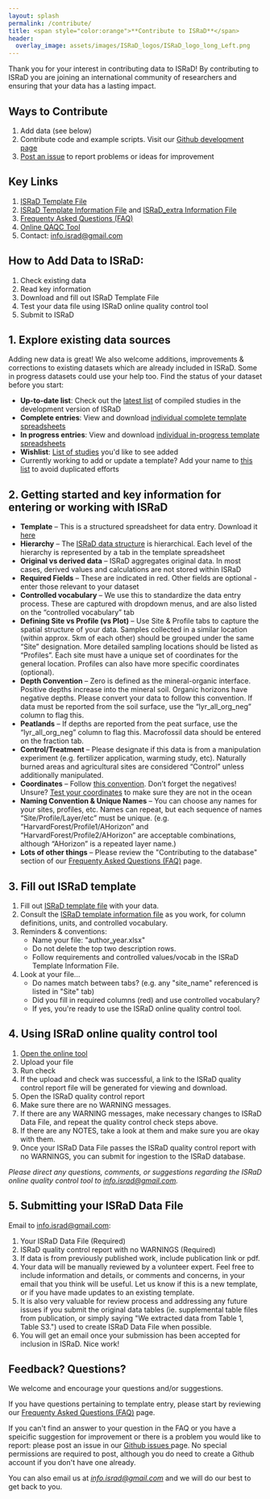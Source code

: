 ```yaml
---
layout: splash
permalink: /contribute/
title: <span style="color:orange">**Contribute to ISRaD**</span>
header:
  overlay_image: assets/images/ISRaD_logos/ISRaD_logo_long_Left.png
---
```


Thank you for your interest in contributing data to ISRaD!
By contributing to ISRaD you are joining an international community of researchers and ensuring that your data has a lasting impact.

## Ways to Contribute

1. Add data (see below)
1. Contribute code and example scripts. Visit our [Github development page](https://github.com/International-Soil-Radiocarbon-Database/ISRaD)
1. [Post an issue](https://github.com/International-Soil-Radiocarbon-Database/ISRaD/issues) to report problems or ideas for improvement

## Key Links

1. [ISRaD Template File](https://github.com/International-Soil-Radiocarbon-Database/ISRaD/raw/master/Rpkg/inst/extdata/ISRaD_Master_Template.xlsx) 
1. [ISRaD Template Information File](https://github.com/International-Soil-Radiocarbon-Database/ISRaD/raw/master/Rpkg/inst/extdata/ISRaD_Template_Info.xlsx) and [ISRaD_extra Information File](https://github.com/International-Soil-Radiocarbon-Database/ISRaD/raw/master/Rpkg/inst/extdata/ISRaD_Extra_Info.xlsx)
1. [Frequenty Asked Questions (FAQ)](https://international-soil-radiocarbon-database.github.io/ISRaD/template_faq/)
1. [Online QAQC Tool](https://international-soil-radiocarbon-database.ocpu.io/ISRaD/www/)
1. Contact: info.israd@gmail.com

## How to Add Data to ISRaD:

1. Check existing data
1. Read key information
1. Download and fill out ISRaD Template File 
1. Test your data file using ISRaD online quality control tool 
1. Submit to ISRaD

## 1. Explore existing data sources

Adding new data is great! We also welcome additions, improvements & corrections to existing datasets which are already included in ISRaD. Some in progress datasets could use your help too. Find the status of your dataset before you start:
* **Up-to-date list**: Check out the [latest list](https://github.com/International-Soil-Radiocarbon-Database/ISRaD/blob/master/ISRaD_data_files/database/credits.md) of compiled studies in the development version of ISRaD
* **Complete entries**: View and download [individual complete template spreadsheets](https://github.com/International-Soil-Radiocarbon-Database/ISRaD/tree/master/ISRaD_data_files)
* **In progress entries**: View and download [individual in-progress template spreadsheets](https://github.com/International-Soil-Radiocarbon-Database/ISRaD/tree/master/ISRaD_data_files_in_progress)
* **Wishlist**: [List of studies](https://docs.google.com/spreadsheets/d/1lezUOJjYnB7KtXGDDFO_PKWLtx_7NZ3WaOubP2zUX-g/edit#gid=1009481555) you'd like to see added
* Currently working to add or update a template? Add your name to [this list](https://docs.google.com/spreadsheets/d/1lezUOJjYnB7KtXGDDFO_PKWLtx_7NZ3WaOubP2zUX-g/edit#gid=1750356077) to avoid duplicated efforts

## 2. Getting started and key information for entering or working with ISRaD

* **Template** – This is a structured spreadsheet for data entry. Download it [here](https://github.com/International-Soil-Radiocarbon-Database/ISRaD/raw/master/Rpkg/inst/extdata/ISRaD_Master_Template.xlsx)
* **Hierarchy** – The [ISRaD data structure](https://international-soil-radiocarbon-database.github.io/ISRaD/database/) is hierarchical. Each level of the hierarchy is represented by a tab in the template spreadsheet
* **Original vs derived data** – ISRaD aggregates original data. In most cases, derived values and calculations are not stored within ISRaD
* **Required Fields** – These are indicated in red. Other fields are optional - enter those relevant to your dataset
* **Controlled vocabulary** – We use this to standardize the data entry process. These are captured with dropdown menus, and are also listed on the “controlled vocabulary” tab
* **Defining Site vs Profile (vs Plot)** – Use Site & Profile tabs to capture the spatial structure of your data. Samples collected in a similar location (within approx. 5km of each other) should be grouped under the same “Site” designation. More detailed sampling locations should be listed as “Profiles”. Each site must have a unique set of coordinates for the general location. Profiles can also have more specific coordinates (optional). 
* **Depth Convention** – Zero is defined as the mineral-organic interface. Positive depths increase into the mineral soil. Organic horizons have negative depths. Please convert your data to follow this convention. If data must be reported from the soil surface, use the “lyr_all_org_neg” column to flag this.
* **Peatlands** – If depths are reported from the peat surface, use the “lyr_all_org_neg” column to flag this. Macrofossil data should be entered on the fraction tab. 
* **Control/Treatment** – Please designate if this data is from a manipulation experiment (e.g. fertilizer application, warming study, etc). Naturally burned areas and agricultural sites are considered “Control” unless additionally manipulated.
* **Coordinates** – Follow [this convention](https://en.wikipedia.org/wiki/File:Latitude_and_Longitude_of_the_Earth.svg). Don’t forget the negatives! Unsure? [Test your coordinates](https://www.google.com/maps/) to make sure they are not in the ocean
* **Naming Convention & Unique Names** – You can choose any names for your sites, profiles, etc. Names can repeat, but each sequence of names “Site/Profile/Layer/etc” must be unique. (e.g. “HarvardForest/Profile1/AHorizon” and “HarvardForest/Profile2/AHorizon” are acceptable combinations, although “AHorizon” is a repeated layer name.)
* **Lots of other things** – Please review the "Contributing to the database" section of our [Frequenty Asked Questions (FAQ)](https://international-soil-radiocarbon-database.github.io/ISRaD/template_faq/) page.

## 3. Fill out ISRaD template

1. Fill out [ISRaD template file](https://github.com/International-Soil-Radiocarbon-Database/ISRaD/raw/master/Rpkg/inst/extdata/ISRaD_Master_Template.xlsx) with your data.  
1. Consult the [ISRaD template information file](https://github.com/International-Soil-Radiocarbon-Database/ISRaD/raw/master/Rpkg/inst/extdata/ISRaD_Template_Info.xlsx) as you work, for column definitions, units, and controlled vocabulary.
1. Reminders & conventions: 
   * Name your file: "author_year.xlsx"
   * Do not delete the top two description rows. 
   * Follow requirements and controlled values/vocab in the ISRaD Template Information File. 
1. Look at your file...
   * Do names match between tabs? (e.g. any "site_name" referenced is listed in "Site" tab)
   * Did you fill in required columns (red) and use controlled vocabulary?
   * If yes, you're ready to use the ISRaD online quality control tool.


## 4. Using ISRaD online quality control tool

1. <a href="https://international-soil-radiocarbon-database.ocpu.io/ISRaD/www/" target="_blank"> Open the online tool</a>
1. Upload your file
1. Run check
1. If the upload and check was successful, a link to the ISRaD quality control report file will be generated for viewing and download.
1. Open the ISRaD quality control report
1. Make sure there are no WARNING messages.
1. If there are any WARNING messages, make necessary changes to ISRaD Data File, and repeat the quality control check steps above.
1. If there are any NOTES, take a look at them and make sure you are okay with them. 
1. Once your ISRaD Data File passes the ISRaD quality control report with no WARNINGS, you can submit for ingestion to the ISRaD database.

*Please direct any questions, comments, or suggestions regarding the ISRaD online quality control tool to info.israd@gmail.com.*

## 5. Submitting your ISRaD Data File

Email to info.israd@gmail.com:
1. Your ISRaD Data File (Required)
1. ISRaD quality control report with no WARNINGS (Required)
1. If data is from previously published work, include publication link or pdf. 
1. Your data will be manually reviewed by a volunteer expert. Feel free to include information and details, or comments and concerns, in your email that you think will be useful. Let us know if this is a new template, or if you have made updates to an existing template.
1. It is also very valuable for review process and addressing any future issues if you submit the original data tables (ie. supplemental table files from publication, or simply saying "We extracted data from Table 1, Table S3.") used to create ISRaD Data File when possible.  
1. You will get an email once your submission has been accepted for inclusion in ISRaD. Nice work!

## Feedback? Questions?
We welcome and encourage your questions and/or suggestions. 

If you have questions pertaining to template entry, please start by reviewing our [Frequenty Asked Questions (FAQ)](https://international-soil-radiocarbon-database.github.io/ISRaD/template_faq/) page. 

If you can't find an answer to your question in the FAQ or you have a speicific suggestion for improvement or there is a problem you would like to report: please post an issue in our [Github issues ](https://github.com/International-Soil-Radiocarbon-Database/ISRaD/issues) page. No special permissions are required to post, although you do need to create a Github account if you don't have one already.

You can also email us at *info.israd@gmail.com* and we will do our best to get back to you.


